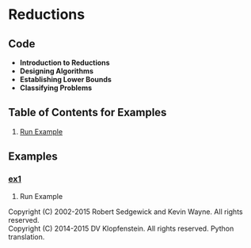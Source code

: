 # Reductions

## Code
  * **Introduction to Reductions**
  * **Designing Algorithms**
  * **Establishing Lower Bounds**
  * **Classifying Problems**

## Table of Contents for Examples
  1. [Run Example](#ex1)

## Examples 
### [ex1](#table-of-contents-for-examples)
1. Run Example

Copyright (C) 2002-2015 Robert Sedgewick and Kevin Wayne.  All rights reserved.    
Copyright (C) 2014-2015 DV Klopfenstein. All rights reserved. Python translation.
